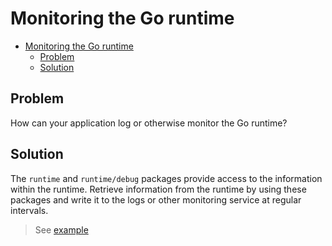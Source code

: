 # Monitoring the Go runtime

- [Monitoring the Go runtime](#monitoring-the-go-runtime)
  - [Problem](#problem)
  - [Solution](#solution)

## Problem

How can your application log or otherwise monitor the Go runtime?

## Solution

The `runtime` and `runtime/debug` packages provide access to the information within the runtime. Retrieve information from the runtime by using these packages and write it to the logs or other monitoring service at regular intervals.

> See [example](../monitoring_go_runtime.go)
